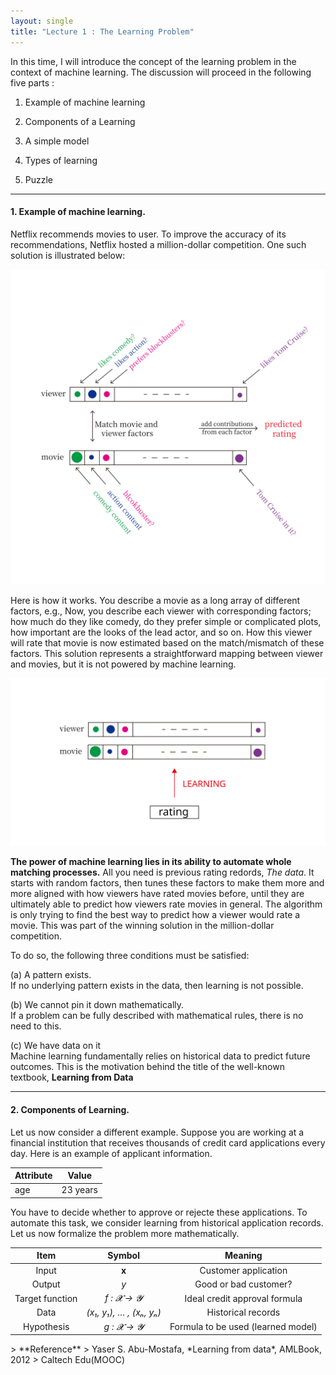 ```yaml
---
layout: single
title: "Lecture 1 : The Learning Problem" 
---
```


In this time, I will introduce the concept of the learning problem in the context of machine learning. The discussion will proceed in the following five parts : 
<br>

1. Example of machine learning   

2. Components of a Learning   

3. A simple model   

4. Types of learning   

5. Puzzle


---


#### 1. Example of machine learning.

Netflix recommends movies to user. To improve the accuracy of its recommendations, Netflix hosted a million-dollar competition. One such solution is illustrated below: 

![solution](/assets/images/fig_1.svg)

Here is how it works. You describe a movie as a long array of different factors, e.g., Now, you describe each viewer with corresponding factors; how much do they like comedy, do they prefer simple or complicated plots, how important are the looks of the lead actor, and so on. How this viewer will rate that movie is now estimated based on the match/mismatch of these factors. This solution represents a straightforward mapping between viewer and movies, but it is not powered by machine learning.

![solution](/assets/images/fig_2.svg)

**The power of machine learning lies in its ability to automate whole matching processes.** All you need is previous rating redords, *The data*. It starts with random factors, then tunes these factors to make them more and more aligned with how viewers have rated movies before, until they are ultimately able to predict how viewers rate movies in general. The algorithm is only trying to find the best way to predict how a viewer would rate a movie. This was part of the winning solution in the million-dollar competition. 

To do so, the following three conditions must be satisfied: 


(a) A pattern exists.     
If no underlying pattern exists in the data, then learning is not possible. 

   
(b) We cannot pin it down mathematically.    
If a problem can be fully described with mathematical rules, there is no need to this.

   
(c) We have data on it   
Machine learning fundamentally relies on historical data to predict future outcomes. 
This is the motivation behind the title of the well-known textbook, **Learning from Data** 

---


#### 2. Components of Learning.
Let us now consider a different example. Suppose you are working at a financial institution that receives thousands of credit card applications every day. Here is an example of applicant information. 

<div align="center">

| Attribute            | Value       |
|----------------------|-------------|
| age                  | 23 years    |

</div>

You have to decide whether to approve or rejecte these applications. To automate this task, we consider learning from historical application records. Let us now formalize the problem more mathematically.

<div align="center">

| Item           | Symbol               | Meaning                                |
|:--------------:|:-------------------------------:|:--------------------------------------:|
| Input          | **x**                           | Customer application                   |
| Output         | *y*                              | Good or bad customer?                  |
| Target function| *f : 𝓧 → 𝓨*                      | Ideal credit approval formula          |
| Data           | *(x₁, y₁), … , (xₙ, yₙ)*         | Historical records                     |
| Hypothesis     | *g : 𝓧 → 𝓨*                      | Formula to be used (learned model)     |

</div>
> **Reference**  
> Yaser S. Abu-Mostafa, *Learning from data*, AMLBook, 2012    
> Caltech Edu(MOOC)
